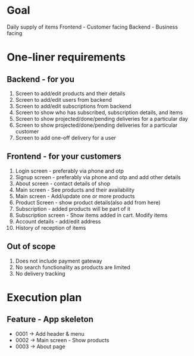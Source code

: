 # Goal
Daily supply of items
Frontend - Customer facing
Backend - Business facing
# One-liner requirements
## Backend - for you
1. Screen to add/edit products and their details
2. Screen to add/edit users from backend
3. Screen to add/edit subscriptions from backend
4. Screen to show who has subscribed, subscription details, and items
5. Screen to show projected/done/pending deliveries for a particular day 
6. Screen to show projected/done/pending deliveries for a particular customer
7. Screen to add one-off delivery for a user
## Frontend - for your customers
1. Login screen - preferably via phone and otp 
2. Signup screen - preferably via phone and otp and add other details
3. About screen - contact details of shop
4. Main screen - See products and their availability
5. Main screen - Add/update one or more products
6. Product Screen - show product details(also add from here)
7. Subscription - added products will be part of it
8. Subscription screen - Show items added in cart. Modify items
9. Account details - add/edit address
10. History of reception of items
## Out of scope
1. Does not include payment gateway
2. No search functionality as products are limited
3. No delivery tracking

# Execution plan
##  Feature - App skeleton
- 0001 -> Add header & menu
- 0002 -> Main screen - Show products
- 0003 -> About page
